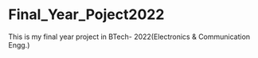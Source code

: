 # Final_Year_Poject2022
This is my final year project in BTech- 2022(Electronics &amp; Communication Engg.)
